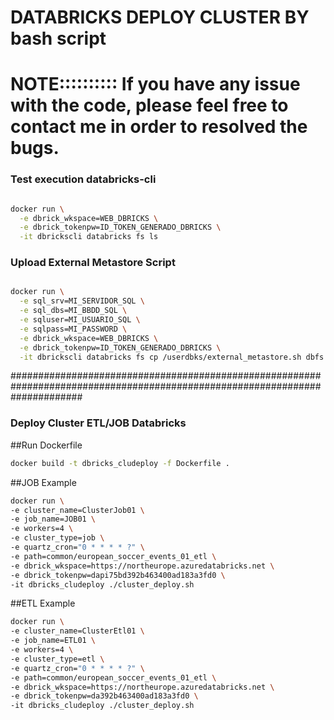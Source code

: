 # DATABRICKS DEPLOY CLUSTER BY bash script 

# NOTE:::::::::: If you have any issue with the code, please feel free to contact me in order to resolved the bugs.
### Test execution databricks-cli 


```bash

docker run \
  -e dbrick_wkspace=WEB_DBRICKS \
  -e dbrick_tokenpw=ID_TOKEN_GENERADO_DBRICKS \
  -it dbrickscli databricks fs ls

```

### Upload External Metastore Script
```bash

docker run \
  -e sql_srv=MI_SERVIDOR_SQL \
  -e sql_dbs=MI_BBDD_SQL \
  -e sqluser=MI_USUARIO_SQL \
  -e sqlpass=MI_PASSWORD \
  -e dbrick_wkspace=WEB_DBRICKS \
  -e dbrick_tokenpw=ID_TOKEN_GENERADO_DBRICKS \
  -it dbrickscli databricks fs cp /userdbks/external_metastore.sh dbfs:/databricks/init/external_metastore.sh --overwrite
```
#############################################################################################################################
### Deploy Cluster ETL/JOB Databricks
##Run Dockerfile
```bash
docker build -t dbricks_cludeploy -f Dockerfile .
```
##JOB Example
```bash
docker run \
-e cluster_name=ClusterJob01 \
-e job_name=JOB01 \
-e workers=4 \
-e cluster_type=job \
-e quartz_cron="0 * * * * ?" \
-e path=common/european_soccer_events_01_etl \
-e dbrick_wkspace=https://northeurope.azuredatabricks.net \
-e dbrick_tokenpw=dapi75bd392b463400ad183a3fd0 \
-it dbricks_cludeploy ./cluster_deploy.sh
```
##ETL Example
```bash
docker run \
-e cluster_name=ClusterEtl01 \
-e job_name=ETL01 \
-e workers=4 \
-e cluster_type=etl \
-e quartz_cron="0 * * * * ?" \
-e path=common/european_soccer_events_01_etl \
-e dbrick_wkspace=https://northeurope.azuredatabricks.net \
-e dbrick_tokenpw=da392b463400ad183a3fd0 \
-it dbricks_cludeploy ./cluster_deploy.sh
```

